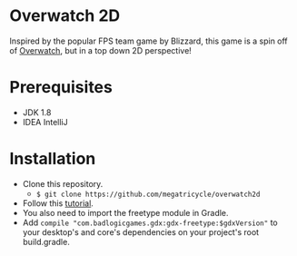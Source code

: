 # Overwatch 2D

Inspired by the popular FPS team game by Blizzard, this game is a spin off of [Overwatch](www.playoverwatch.com), but in a top down 2D perspective!

# Prerequisites
* JDK 1.8
* IDEA IntelliJ

# Installation
* Clone this repository.
  * `$ git clone https://github.com/megatricycle/overwatch2d`
* Follow this [tutorial](http://www.gamefromscratch.com/post/2014/03/26/Want-to-use-LibGDX-but-hate-Eclipse-Good-news-with-Gradle-IntelliJ-just-became-easier.aspx).
* You also need to import the freetype module in Gradle.
 * Add `compile "com.badlogicgames.gdx:gdx-freetype:$gdxVersion"` to your desktop's and core's dependencies on your project's root build.gradle.
